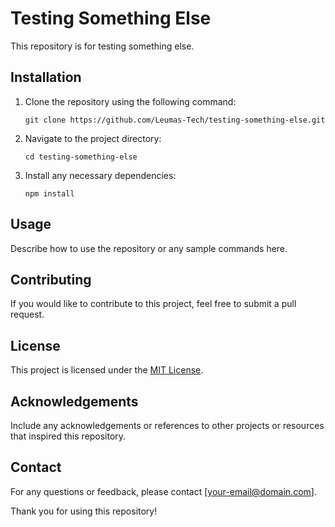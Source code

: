 # Testing Something Else

This repository is for testing something else. 

## Installation

1. Clone the repository using the following command:
   ```
   git clone https://github.com/Leumas-Tech/testing-something-else.git
   ```

2. Navigate to the project directory:
   ```
   cd testing-something-else
   ```

3. Install any necessary dependencies:
   ```
   npm install
   ```

## Usage

Describe how to use the repository or any sample commands here.

## Contributing

If you would like to contribute to this project, feel free to submit a pull request.

## License

This project is licensed under the [MIT License](LICENSE).

## Acknowledgements

Include any acknowledgements or references to other projects or resources that inspired this repository.

## Contact

For any questions or feedback, please contact [your-email@domain.com].

Thank you for using this repository!
